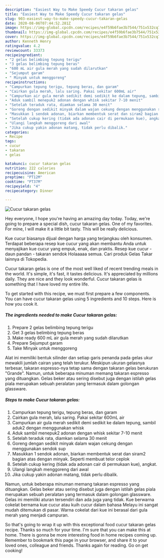 ```yaml
---
description: "Easiest Way to Make Speedy Cucur takaran gelas"
title: "Easiest Way to Make Speedy Cucur takaran gelas"
slug: 903-easiest-way-to-make-speedy-cucur-takaran-gelas
date: 2020-08-06T07:44:52.281Z
image: https://img-global.cpcdn.com/recipes/e4f59b6fae3b7544/751x532cq70/cucur-takaran-gelas-foto-resep-utama.jpg
thumbnail: https://img-global.cpcdn.com/recipes/e4f59b6fae3b7544/751x532cq70/cucur-takaran-gelas-foto-resep-utama.jpg
cover: https://img-global.cpcdn.com/recipes/e4f59b6fae3b7544/751x532cq70/cucur-takaran-gelas-foto-resep-utama.jpg
author: Kenneth Henry
ratingvalue: 4.2
reviewcount: 33373
recipeingredient:
- "2 gelas belimbing tepung terigu"
- "3 gelas belimbing tepung beras"
- "600 mL air gula merah yang sudah dilarutkan"
- "Sejumput garam"
- " Minyak untuk menggoreng"
recipeinstructions:
- "Campurkan tepung terigu, tepung beras, dan garam"
- "Cairkan gula merah, lalu saring. Pakai sekitar 600mL air"
- "Campurkan air gula merah sedikit demi sedikit ke dalam tepung, sambil aduk2 dengan menggunakan whisk"
- "Aduk sambil menepuk2 adonan dengan whisk sekitar 7-10 menit"
- "Setelah teraduk rata, diamkan selama 30 menit"
- "Goreng dengan sedikit minyak dalam wajan cekung dengan menggunakan sendok sup"
- "Masukkan 1 sendok adonan, biarkan membentuk serat dan siram2 bagian atas dengan minyak. Seperti membuat telor ceplok"
- "Setelah cukup kering (tidak ada adonan cair di permukaan kue), angkat."
- "Ulangi langkah menggoreng dari awal"
- "Jika cukup yakin adonan matang, tidak perlu dibalik."
categories:
- Recipe
tags:
- cucur
- takaran
- gelas

katakunci: cucur takaran gelas 
nutrition: 222 calories
recipecuisine: American
preptime: "PT12M"
cooktime: "PT37M"
recipeyield: "4"
recipecategory: Dinner

---
```



![Cucur takaran gelas](https://img-global.cpcdn.com/recipes/e4f59b6fae3b7544/751x532cq70/cucur-takaran-gelas-foto-resep-utama.jpg)

Hey everyone, I hope you're having an amazing day today. Today, we're going to prepare a special dish, cucur takaran gelas. One of my favorites. For mine, I will make it a little bit tasty. This will be really delicious.

Kue cucur biasanya dijual dengan harga yang terjangkau oleh konsumen. Terdapat beberapa resep kue cucur yang akan membantu Anda untuk menyajikan kue cucur yang empuk, enak, dan praktis. Resep kue cucur - daun pandan - takaran sendok Holaaaaa semua. Cari produk Gelas Takar lainnya di Tokopedia.

Cucur takaran gelas is one of the most well liked of recent trending meals in the world. It's simple, it's fast, it tastes delicious. It's appreciated by millions daily. They are nice and they look wonderful. Cucur takaran gelas is something that I have loved my entire life.


To get started with this recipe, we must first prepare a few components. You can have cucur takaran gelas using 5 ingredients and 10 steps. Here is how you cook it.

<!--inarticleads1-->

##### The ingredients needed to make Cucur takaran gelas:

1. Prepare 2 gelas belimbing tepung terigu
1. Get 3 gelas belimbing tepung beras
1. Make ready 600 mL air gula merah yang sudah dilarutkan
1. Prepare Sejumput garam
1. Take  Minyak untuk menggoreng


Alat ini memiliki bentuk silinder dan setiap garis penanda pada gelas ukur mewakili jumlah cairan yang telah terukur. Meskipun ukuran gelasnya terbesar, takaran espresso-nya tetap sama dengan takaran gelas berukuran &#34;Grande&#34;. Namun, untuk beberapa minuman memang takaran espresso yang dituangkan. Gelas beker atau sering disebut juga dengan istilah gelas piala merupakan sebuah peralatan yang termasuk dalam golongan glassware. 

<!--inarticleads2-->

##### Steps to make Cucur takaran gelas:

1. Campurkan tepung terigu, tepung beras, dan garam
1. Cairkan gula merah, lalu saring. Pakai sekitar 600mL air
1. Campurkan air gula merah sedikit demi sedikit ke dalam tepung, sambil aduk2 dengan menggunakan whisk
1. Aduk sambil menepuk2 adonan dengan whisk sekitar 7-10 menit
1. Setelah teraduk rata, diamkan selama 30 menit
1. Goreng dengan sedikit minyak dalam wajan cekung dengan menggunakan sendok sup
1. Masukkan 1 sendok adonan, biarkan membentuk serat dan siram2 bagian atas dengan minyak. Seperti membuat telor ceplok
1. Setelah cukup kering (tidak ada adonan cair di permukaan kue), angkat.
1. Ulangi langkah menggoreng dari awal
1. Jika cukup yakin adonan matang, tidak perlu dibalik.


Namun, untuk beberapa minuman memang takaran espresso yang dituangkan. Gelas beker atau sering disebut juga dengan istilah gelas piala merupakan sebuah peralatan yang termasuk dalam golongan glassware. Gelas ini memiliki aturan tersendiri dan ada juga yang tidak. Kue berwarna cokelat bernama kue cucur atau kuih cucur dalam bahasa Melayu ini sangat mudah ditemukan di pasar. Warna cokelat dari kue ini berasal dari gula merah yang menjadi campuran. 

So that's going to wrap it up with this exceptional food cucur takaran gelas recipe. Thanks so much for your time. I'm sure that you can make this at home. There is gonna be more interesting food in home recipes coming up. Remember to bookmark this page in your browser, and share it to your loved ones, colleague and friends. Thanks again for reading. Go on get cooking!

